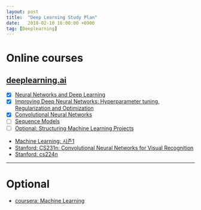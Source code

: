 ```yaml
---
layout: post
title:  "Deep Learning Study Plan"
date:   2018-02-10 16:00:00 +0900
tag: [Deeplearning]
---
```


# Online courses

## [deeplearning.ai](https://www.deeplearning.ai/)
  - [x] [Neural Networks and Deep Learning](https://www.coursera.org/learn/neural-networks-deep-learning)
  - [x] [Improving Deep Neural Networks: Hyperparameter tuning, Regularization and Optimization](https://www.coursera.org/learn/deep-neural-network)
  - [x] [Convolutional Neural Networks](https://www.coursera.org/learn/convolutional-neural-networks)
  - [ ] [Sequence Models](https://www.coursera.org/learn/nlp-sequence-models)
  - [ ] [Optional: Structuring Machine Learning Projects](https://www.coursera.org/learn/machine-learning-projects)

- [Machine Learning: 시즌1](https://hunkim.github.io/ml/)
- [Stanford: CS231n: Convolutional Neural Networks for Visual Recognition](http://cs231n.stanford.edu/)
- [Stanford: cs224n](http://web.stanford.edu/class/cs224n/syllabus.html)

---

# Optional

- [coursera: Machine Learning](https://www.coursera.org/learn/machine-learning)
